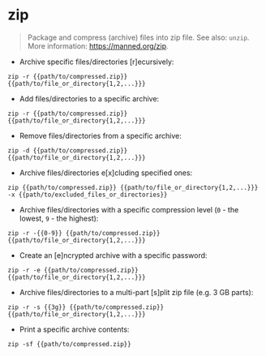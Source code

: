 # zip

> Package and compress (archive) files into zip file.
> See also: `unzip`.
> More information: <https://manned.org/zip>.

- Archive specific files/directories [r]ecursively:

`zip -r {{path/to/compressed.zip}} {{path/to/file_or_directory{1,2,...}}}`

- Add files/directories to a specific archive:

`zip -r {{path/to/compressed.zip}} {{path/to/file_or_directory{1,2,...}}}`

- Remove files/directories from a specific archive:

`zip -d {{path/to/compressed.zip}} {{path/to/file_or_directory{1,2,...}}}`

- Archive files/directories e[x]cluding specified ones:

`zip {{path/to/compressed.zip}} {{path/to/file_or_directory{1,2,...}}} -x {{path/to/excluded_files_or_directories}}`

- Archive files/directories with a specific compression level (`0` - the lowest, `9` - the highest):

`zip -r -{{0-9}} {{path/to/compressed.zip}} {{path/to/file_or_directory{1,2,...}}}`

- Create an [e]ncrypted archive with a specific password:

`zip -r -e {{path/to/compressed.zip}} {{path/to/file_or_directory{1,2,...}}}`

- Archive files/directories to a multi-part [s]plit zip file (e.g. 3 GB parts):

`zip -r -s {{3g}} {{path/to/compressed.zip}} {{path/to/file_or_directory{1,2,...}}}`

- Print a specific archive contents:

`zip -sf {{path/to/compressed.zip}}`
